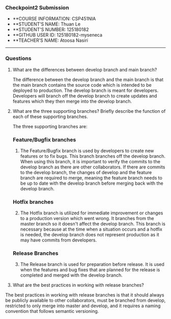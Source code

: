 ### Checkpoint2 Submission

- **COURSE INFORMATION: CSP451NIA
- **STUDENT’S NAME: Thuan Le
- **STUDENT'S NUMBER: 125180182
- **GITHUB USER ID: 125180182-myseneca
- **TEACHER’S NAME: Atoosa Nasiri

----

### Questions
1. What are the differences between develop branch and main branch?

    <p> The difference between the develop branch and the main branch is that the main branch contains the source code which is intended to be deployed to production. The develop branch is meant for developers. Developers will branch off the develop branch to create updates and features which they then merge into the develop branch.</p>

2. What are the three supporting branches? Briefly describe the function of each of these supporting branches.

    <p> The three supporting branches are:</p>

    ### Feature/Bugfix branches 
     1. The Feature/Bugfix branch is used by developers to create new features or to fix bugs. This branch branches off the develop branch. When using this branch, it is important to verify the commits to the develop branch as there are other collaborators. If there are commits to the develop branch, the changes of develop and the feature branch are required to merge, meaning the feature branch needs to be up to date with the develop branch before merging back with the develop branch.

    ### Hotfix branches
     2. The Hotfix branch is utilized for immediate improvement or changes to a production version which went wrong. It branches from the master branch so it doesn't affect the develop branch. This branch is necessary because at the time when a situation occurs and a hotfix is needed, the develop branch does not represent production as it may have commits from developers.

    ### Release Branches   
     3. The Release branch is used for preparation before release. It is used when the features and bug fixes that are planned for the release is completed and merged with the develop branch.
     
     
3. What are the best practices in working with release branches?

The best practices in working with release branches is that it should always be publicly available to other collaborators, must be branched from develop, restricted to only merge into master and develop, and it requires a naming convention that follows semantic versioning.


